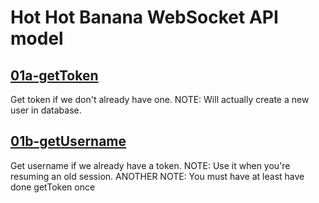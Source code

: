 # Hot Hot Banana  WebSocket API model

## [01a-getToken](01a-getToken.json)
Get token if we don't already have one.
NOTE: Will actually create a new user in database.

## [01b-getUsername](01b-getUsername.json)
Get username if we already have a token.
NOTE: Use it when you're resuming an old session.
ANOTHER NOTE: You must have at least have done getToken once
